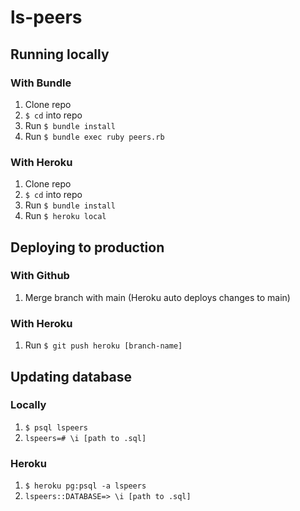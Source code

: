 # ls-peers

## Running locally
### With Bundle
1) Clone repo
2) `$ cd` into repo
3) Run `$ bundle install`
4) Run `$ bundle exec ruby peers.rb`

### With Heroku
1) Clone repo
2) `$ cd` into repo
3) Run `$ bundle install`
3) Run `$ heroku local`

## Deploying to production
### With Github
1) Merge branch with main (Heroku auto deploys changes to main)

### With Heroku
1) Run `$ git push heroku [branch-name]`

## Updating database
### Locally
1) `$ psql lspeers`
2) `lspeers=# \i [path to .sql]`

### Heroku
1) `$ heroku pg:psql -a lspeers`
2) `lspeers::DATABASE=> \i [path to .sql]`
